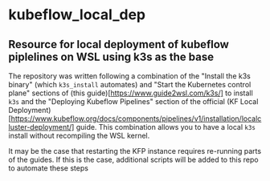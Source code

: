 # kubeflow_local_dep
Resource for local deployment of kubeflow piplelines on WSL using k3s as the base
---------------------------------------------------------------------------
The repository was written following a combination of the "Install the k3s binary" (which `k3s_install` automates) and "Start the Kubernetes control plane" sections of (this guide)[https://www.guide2wsl.com/k3s/] to install `k3s` 
and the "Deploying Kubeflow Pipelines" section of the official (KF Local Deployment)[https://www.kubeflow.org/docs/components/pipelines/v1/installation/localcluster-deployment/] guide. This combination allows you to have a local
`k3s` install without recompiling the WSL kernel.

It may be the case that restarting the KFP instance requires re-running parts of the guides. If this is the case, additional scripts will be added to this repo to automate these steps
